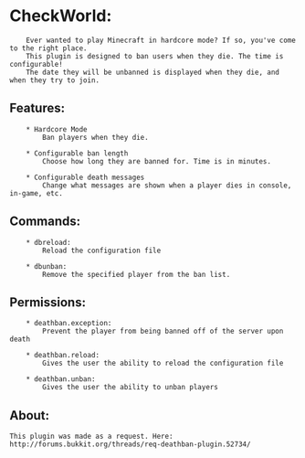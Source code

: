 CheckWorld:
=
		Ever wanted to play Minecraft in hardcore mode? If so, you've come to the right place.
		This plugin is designed to ban users when they die. The time is configurable!
		The date they will be unbanned is displayed when they die, and when they try to join.

Features:
--
		* Hardcore Mode 
			Ban players when they die.
		
		* Configurable ban length
			Choose how long they are banned for. Time is in minutes.
	
		* Configurable death messages
			Change what messages are shown when a player dies in console, in-game, etc.

Commands:
--
		* dbreload:
			Reload the configuration file

		* dbunban:
			Remove the specified player from the ban list.
			
Permissions:
--
		* deathban.exception:
			Prevent the player from being banned off of the server upon death

		* deathban.reload:
			Gives the user the ability to reload the configuration file
			
		* deathban.unban:
			Gives the user the ability to unban players
 
About:
--
	This plugin was made as a request. Here: http://forums.bukkit.org/threads/req-deathban-plugin.52734/